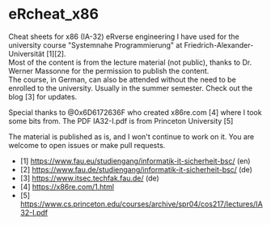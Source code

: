 # eRcheat_x86


Cheat sheets for x86 (IA-32) eRverse engineering I have used for the university course "Systemnahe Programmierung" at Friedrich-Alexander-Universität [1][2].  
Most of the content is from the lecture material (not public), thanks to Dr. Werner Massonne for the permission to publish the content.  
The course, in German, can also be attended without the need to be enrolled to the university. Usually in the summer semester. Check out the blog [3] for updates.  

Special thanks to @0x6D6172636F who created x86re.com [4] where I took some bits from. The PDF IA32-I.pdf is from Princeton University [5]

The material is published as is, and I won't continue to work on it. You are welcome to open issues or make pull requests. 

- [1] https://www.fau.eu/studiengang/informatik-it-sicherheit-bsc/ (en)  
- [2] https://www.fau.de/studiengang/informatik-it-sicherheit-bsc/ (de)  
- [3] https://www.itsec.techfak.fau.de/ (de)  
- [4] https://x86re.com/1.html  
- [5] https://www.cs.princeton.edu/courses/archive/spr04/cos217/lectures/IA32-I.pdf  
